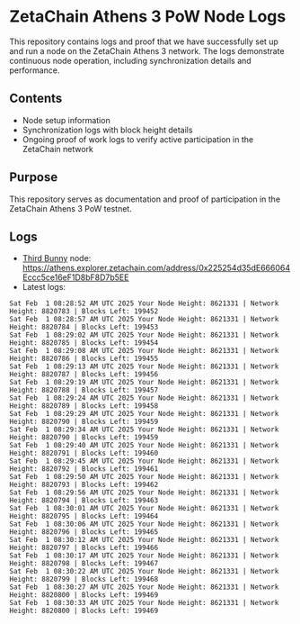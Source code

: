 # ZetaChain Athens 3 PoW Node Logs
This repository contains logs and proof that we have successfully set up and run a node on the ZetaChain Athens 3 network. The logs demonstrate continuous node operation, including synchronization details and performance.

## Contents
- Node setup information
- Synchronization logs with block height details
- Ongoing proof of work logs to verify active participation in the ZetaChain network

## Purpose
This repository serves as documentation and proof of participation in the ZetaChain Athens 3 PoW testnet.

## Logs

- [Third Bunny](https://thirdbunny.xyz/) node: https://athens.explorer.zetachain.com/address/0x225254d35dE666064Eccc5ce16eF1D8bF8D7b5EE
- Latest logs:
```
Sat Feb  1 08:28:52 AM UTC 2025 Your Node Height: 8621331 | Network Height: 8820783 | Blocks Left: 199452
Sat Feb  1 08:28:57 AM UTC 2025 Your Node Height: 8621331 | Network Height: 8820784 | Blocks Left: 199453
Sat Feb  1 08:29:02 AM UTC 2025 Your Node Height: 8621331 | Network Height: 8820785 | Blocks Left: 199454
Sat Feb  1 08:29:08 AM UTC 2025 Your Node Height: 8621331 | Network Height: 8820786 | Blocks Left: 199455
Sat Feb  1 08:29:13 AM UTC 2025 Your Node Height: 8621331 | Network Height: 8820787 | Blocks Left: 199456
Sat Feb  1 08:29:19 AM UTC 2025 Your Node Height: 8621331 | Network Height: 8820788 | Blocks Left: 199457
Sat Feb  1 08:29:24 AM UTC 2025 Your Node Height: 8621331 | Network Height: 8820789 | Blocks Left: 199458
Sat Feb  1 08:29:29 AM UTC 2025 Your Node Height: 8621331 | Network Height: 8820790 | Blocks Left: 199459
Sat Feb  1 08:29:34 AM UTC 2025 Your Node Height: 8621331 | Network Height: 8820790 | Blocks Left: 199459
Sat Feb  1 08:29:40 AM UTC 2025 Your Node Height: 8621331 | Network Height: 8820791 | Blocks Left: 199460
Sat Feb  1 08:29:45 AM UTC 2025 Your Node Height: 8621331 | Network Height: 8820792 | Blocks Left: 199461
Sat Feb  1 08:29:50 AM UTC 2025 Your Node Height: 8621331 | Network Height: 8820793 | Blocks Left: 199462
Sat Feb  1 08:29:56 AM UTC 2025 Your Node Height: 8621331 | Network Height: 8820794 | Blocks Left: 199463
Sat Feb  1 08:30:01 AM UTC 2025 Your Node Height: 8621331 | Network Height: 8820795 | Blocks Left: 199464
Sat Feb  1 08:30:06 AM UTC 2025 Your Node Height: 8621331 | Network Height: 8820796 | Blocks Left: 199465
Sat Feb  1 08:30:12 AM UTC 2025 Your Node Height: 8621331 | Network Height: 8820797 | Blocks Left: 199466
Sat Feb  1 08:30:17 AM UTC 2025 Your Node Height: 8621331 | Network Height: 8820798 | Blocks Left: 199467
Sat Feb  1 08:30:22 AM UTC 2025 Your Node Height: 8621331 | Network Height: 8820799 | Blocks Left: 199468
Sat Feb  1 08:30:27 AM UTC 2025 Your Node Height: 8621331 | Network Height: 8820800 | Blocks Left: 199469
Sat Feb  1 08:30:33 AM UTC 2025 Your Node Height: 8621331 | Network Height: 8820800 | Blocks Left: 199469
```
